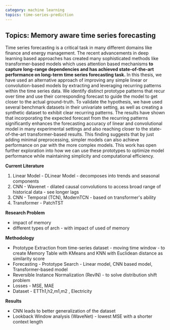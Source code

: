 ```yaml
---
category: machine learning
topics: time-series-prediction
---
```

## Topics: Memory aware time series forecasting

Time series forecasting is a critical task in many different domains like finance and energy management. The recent advancements in deep learning based approaches has created many sophisticated methods like transformer-based models which uses attention based mechanisms **to capture long-range dependencies and has achieved state-of-the-art performance on long-term time series forecasting task.** In this thesis, we have used an alternative approach of improving any simple linear or convolution-based models by extracting and leveraging recurring patterns within the time series data. We identify distinct prototype patterns that recur over time and use their corresponding forecast to guide the model to get closer to the actual ground-truth. To validate the hypothesis, we have used several benchmark datasets in their univariate setting, as well as creating a synthetic dataset to exhibit clear recurring patterns. The results have shown that incorporating the expected forecast from the recurring patterns significantly enhances the forecasting accuracy of linear and convolutional model in many experimental settings and also reaching closer to the state-of-the-art transformer-based results. This finding suggests that by just adding minimal preprocessing, simpler models can also achieve performance on par with the more complex models. This work has open further exploration into how we can use these prototypes to optimize model performance while maintaining simplicity and computational efficiency.

**Current Literature**

1. Linear Model - DLinear Model - decomposes into trends and seasonal components
2. CNN - Wavenet - dilated causal convolutions to access broad range of historical data - see longer lags
3. CNN - Temporal (TCN), ModernTCN - based on transformer's ability
4. Transformer - PatchTST

**Research Problem**

- impact of memory 
- different types of arch - with impact of used of memory 

**Methodology**

- Prototype Extraction from time-series  dataset - moving time window - to create Memory Table with KMeans and KNN with Euclidean distance as similarity score
- Forecasting - Prototype Search - Linear model, CNN based model, Transformer-based model
- Reversible Instance Normalization (RevIN) - to solve distribution shift problem 
- Losses - MSE, MAE
- Dataset - ETTh1,h2,m1,m2 , Electricity 

**Results**

- CNN leads to better generalization of the dataset
- Lookback Window analysis (WaveNet) - lowest MSE with a shorter context length 